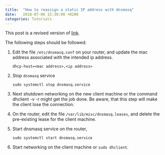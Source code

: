 ```yaml
---
title:  "How to reassign a static IP address with dnsmasq"
date:   2018-07-06 15:30:00 +0200
categories: Tutorials 
---
```

This post is a revised version of [link][original post].

The following steps should be followed:

1. Edit the file `/etc/dnsmasq.conf` on your router, and update the mac address associated 
   with the intended ip address.
   ```
   dhcp-host=<mac address>,<ip address>
   ```
   
2. Stop `dnsmasq` service
   ```
   sudo systemctl stop dnsmasq.service 
   ```

3. Next shutdown networking on the new client machine or the command dhclient -v -r might get the job done. Be aware, that this step will make the client lose the connection.

4. On the router, edit the file `/var/lib/misc/dnsmasq.leases`, and delete the pre-existing lease for the client machine.

5. Start dnsmasq service on the router,
   ```
   sudo systemctl start dnsmasq.service 
   ```
6. Start networking on the client machine or `sudo dhclient`.


[original post]: http://trentsonlinedocs.xyz/how_to_reassign_a_static_ip_address_with_dnsmasq/
